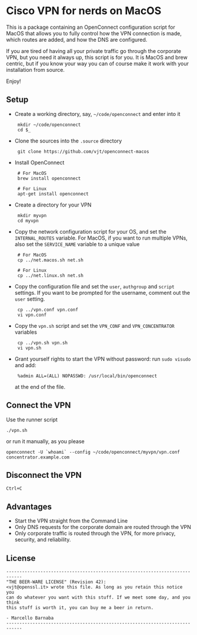 # Cisco VPN for nerds on MacOS

This is a package containing an OpenConnect configuration script for MacOS
that allows you to fully control how the VPN connection is made, which routes
are added, and how the DNS are configured.

If you are tired of having all your private traffic go through the corporate
VPN, but you need it always up, this script is for you. It is MacOS and brew
centric, but if you know your way you can of course make it work with your
installation from source.

Enjoy!

## Setup

 * Create a working directory, say, `~/code/openconnect` and enter into it

        mkdir ~/code/openconnect
        cd $_

 * Clone the sources into the `.source` directory

        git clone https://github.com/vjt/openconnect-macos

 * Install OpenConnect

        # For MacOS
        brew install openconnect

        # For Linux
        apt-get install openconnect

 * Create a directory for your VPN

        mkdir myvpn
        cd myvpn

 * Copy the network configuration script for your OS, and set the `INTERNAL_ROUTES` variable. For MacOS, if you want to run multiple VPNs, also set the `SERVICE_NAME` variable to a unique value

        # For MacOS
        cp ../net.macos.sh net.sh

        # For Linux
        cp ../net.linux.sh net.sh

 * Copy the configuration file and set the `user`, `authgroup` and `script` settings. If you want to be prompted for the username, comment out the `user` setting.

        cp ../vpn.conf vpn.conf
        vi vpn.conf

 * Copy the `vpn.sh` script and set the `VPN_CONF` and `VPN_CONCENTRATOR` variables

        cp ../vpn.sh vpn.sh
        vi vpn.sh

 * Grant yourself rights to start the VPN without password: run `sudo visudo` and add:

        %admin ALL=(ALL) NOPASSWD: /usr/local/bin/openconnect

   at the end of the file.


## Connect the VPN

Use the runner script

    ./vpn.sh

or run it manually, as you please

    openconnect -U `whoami` --config ~/code/openconnect/myvpn/vpn.conf concentrator.example.com

## Disconnect the VPN

    Ctrl+C

## Advantages

 * Start the VPN straight from the Command Line
 * Only DNS requests for the corporate domain are routed through the VPN
 * Only corporate traffic is routed through the VPN, for more privacy, security, and reliability.

## License

    ----------------------------------------------------------------------------
    "THE BEER-WARE LICENSE" (Revision 42):
    <vjt@openssl.it> wrote this file. As long as you retain this notice you
    can do whatever you want with this stuff. If we meet some day, and you think
    this stuff is worth it, you can buy me a beer in return.

    - Marcello Barnaba
    ----------------------------------------------------------------------------
